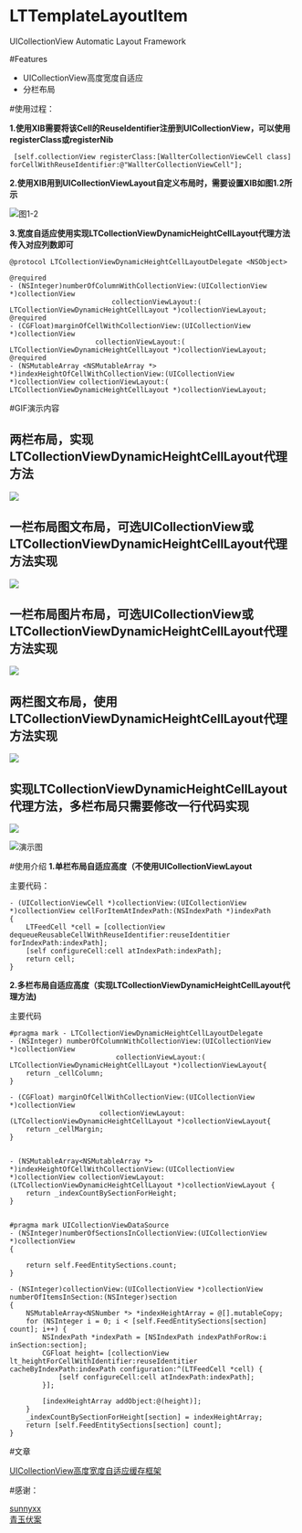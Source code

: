 # LTTemplateLayoutItem
UICollectionView Automatic Layout Framework

#Features 
*   UICollectionView高度宽度自适应
*   分栏布局

#使用过程：

**1.使用XIB需要将该Cell的ReuseIdentifier注册到UICollectionView，可以使用registerClass或registerNib**

	 [self.collectionView registerClass:[WallterCollectionViewCell class] forCellWithReuseIdentifier:@"WallterCollectionViewCell"];

**2.使用XIB用到UICollectionViewLayout自定义布局时，需要设置XIB如图1.2所示** 

![图1-2](http://upload-images.jianshu.io/upload_images/1231308-39322939363be3a4.png?imageMogr2/auto-orient/strip%7CimageView2/2/w/1240)

**3.宽度自适应使用实现LTCollectionViewDynamicHeightCellLayout代理方法传入对应列数即可** 

	@protocol LTCollectionViewDynamicHeightCellLayoutDelegate <NSObject>

	@required
	- (NSInteger)numberOfColumnWithCollectionView:(UICollectionView *)collectionView
	                         collectionViewLayout:( LTCollectionViewDynamicHeightCellLayout *)collectionViewLayout;
	@required
	- (CGFloat)marginOfCellWithCollectionView:(UICollectionView *)collectionView
	                     collectionViewLayout:( LTCollectionViewDynamicHeightCellLayout *)collectionViewLayout;
	@required
	- (NSMutableArray <NSMutableArray *> *)indexHeightOfCellWithCollectionView:(UICollectionView *)collectionView collectionViewLayout:( LTCollectionViewDynamicHeightCellLayout *)collectionViewLayout;

#GIF演示内容
  
## 两栏布局，实现LTCollectionViewDynamicHeightCellLayout代理方法
![](http://upload-images.jianshu.io/upload_images/1231308-799f1d6dcf41196c.gif?imageMogr2/auto-orient/strip)

## 一栏布局图文布局，可选UICollectionView或LTCollectionViewDynamicHeightCellLayout代理方法实现
![](http://upload-images.jianshu.io/upload_images/1231308-0475c0d9381093e2.gif?imageMogr2/auto-orient/strip)


## 一栏布局图片布局，可选UICollectionView或LTCollectionViewDynamicHeightCellLayout代理方法实现
![](http://upload-images.jianshu.io/upload_images/1231308-161caaffc69b0b89.gif?imageMogr2/auto-orient/strip)

## 两栏图文布局，使用LTCollectionViewDynamicHeightCellLayout代理方法实现
![](http://upload-images.jianshu.io/upload_images/1231308-7ca1b9724203facc.gif?imageMogr2/auto-orient/strip)

## 实现LTCollectionViewDynamicHeightCellLayout代理方法，多栏布局只需要修改一行代码实现
![](http://upload-images.jianshu.io/upload_images/1231308-6876933c6b531d85.gif?imageMogr2/auto-orient/strip)


![演示图](http://upload-images.jianshu.io/upload_images/1231308-e70471750e0a7b66.gif?imageMogr2/auto-orient/strip)

#使用介绍
**1.单栏布局自适应高度（不使用UICollectionViewLayout**

主要代码：

	- (UICollectionViewCell *)collectionView:(UICollectionView *)collectionView cellForItemAtIndexPath:(NSIndexPath *)indexPath
	{
	    LTFeedCell *cell = [collectionView dequeueReusableCellWithReuseIdentifier:reuseIdentitier forIndexPath:indexPath];
	    [self configureCell:cell atIndexPath:indexPath];
	    return cell;
	}

**2.多栏布局自适应高度（实现LTCollectionViewDynamicHeightCellLayout代理方法)**

主要代码


	#pragma mark - LTCollectionViewDynamicHeightCellLayoutDelegate
	- (NSInteger) numberOfColumnWithCollectionView:(UICollectionView *)collectionView
	                          collectionViewLayout:( LTCollectionViewDynamicHeightCellLayout *)collectionViewLayout{
	    return _cellColumn;
	}

	- (CGFloat) marginOfCellWithCollectionView:(UICollectionView *)collectionView
	                      collectionViewLayout:(LTCollectionViewDynamicHeightCellLayout *)collectionViewLayout{
	    return _cellMargin;
	}


	- (NSMutableArray<NSMutableArray *> *)indexHeightOfCellWithCollectionView:(UICollectionView *)collectionView collectionViewLayout:(LTCollectionViewDynamicHeightCellLayout *)collectionViewLayout {
	    return _indexCountBySectionForHeight;
	}


	#pragma mark UICollectionViewDataSource
	- (NSInteger)numberOfSectionsInCollectionView:(UICollectionView *)collectionView
	{
	    
	    return self.FeedEntitySections.count;
	}

	- (NSInteger)collectionView:(UICollectionView *)collectionView numberOfItemsInSection:(NSInteger)section
	{
	    NSMutableArray<NSNumber *> *indexHeightArray = @[].mutableCopy;
	    for (NSInteger i = 0; i < [self.FeedEntitySections[section] count]; i++) {
	        NSIndexPath *indexPath = [NSIndexPath indexPathForRow:i inSection:section];
	        CGFloat height= [collectionView lt_heightForCellWithIdentifier:reuseIdentitier cacheByIndexPath:indexPath configuration:^(LTFeedCell *cell) {
	            [self configureCell:cell atIndexPath:indexPath];
	        }];
	        
	        [indexHeightArray addObject:@(height)];
	    }
	    _indexCountBySectionForHeight[section] = indexHeightArray;
	    return [self.FeedEntitySections[section] count];
	}
	

#文章

[UICollectionView高度宽度自适应缓存框架](http://www.jianshu.com/writer#/notebooks/2507585/notes/5025681/preview)

#感谢：

[sunnyxx](https://github.com/forkingdog) <br/>
[青玉伏案](https://github.com/lizelu)
